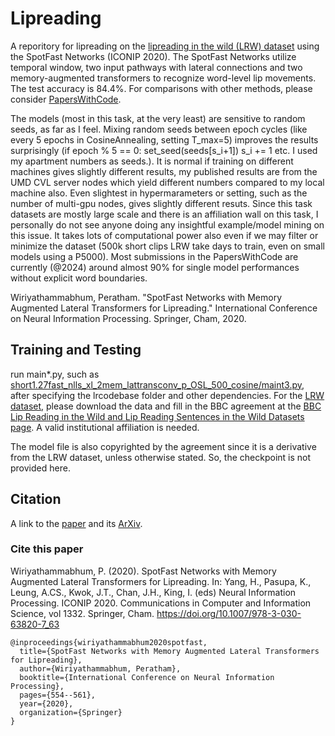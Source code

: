# Lipreading

A reporitory for lipreading on the [lipreading in the wild (LRW) dataset](https://www.robots.ox.ac.uk/~vgg/data/lip_reading/lrw1.html) using the SpotFast Networks (ICONIP 2020). 
The SpotFast Networks utilize temporal window, two input pathways with lateral connections and two memory-augmented transformers to recognize word-level lip movements. The test accuracy is 84.4%. For comparisons with other methods, please consider [PapersWithCode](https://paperswithcode.com/sota/lipreading-on-lip-reading-in-the-wild). 

The models (most in this task, at the very least) are sensitive to random seeds, as far as I feel. Mixing random seeds between epoch cycles (like every 5 epochs in CosineAnnealing, setting T_max=5) improves the results surprisingly (if epoch % 5 == 0: set_seed(seeds[s_i+1]) s_i += 1 etc. I used my apartment numbers as seeds.). It is normal if training on different machines gives slightly different results, my published results are from the UMD CVL server nodes which yield different numbers compared to my local machine also. Even slightest in hypermarameters or setting, such as the number of multi-gpu nodes, gives slightly different resuts. Since this task datasets are mostly large scale and there is an affiliation wall on this task, I personally do not see anyone doing any insightful example/model mining on this issue. It takes lots of computational power also even if we may filter or minimize the dataset (500k short clips LRW take days to train, even on small models using a P5000). Most submissions in the PapersWithCode are currently (@2024) around almost 90% for single model performances without explicit word boundaries.

Wiriyathammabhum, Peratham. "SpotFast Networks with Memory Augmented Lateral Transformers for Lipreading." 
International Conference on Neural Information Processing. Springer, Cham, 2020.

## Training and Testing
run main*.py, such as [short1.27fast_nlls_xl_2mem_lattransconv_p_OSL_500_cosine/maint3.py](short1.27fast_nlls_xl_2mem_lattransconv_p_OSL_500_cosine/maint3.py), after specifying the lrcodebase folder and other dependencies. For the [LRW dataset](https://www.robots.ox.ac.uk/~vgg/data/lip_reading/lrw1.html), please download the data and fill in the BBC agreement at the [BBC Lip Reading in the Wild and Lip Reading Sentences in the Wild Datasets page](https://www.bbc.co.uk/rd/projects/lip-reading-datasets). A valid institutional affiliation is needed. 

The model file is also copyrighted by the agreement since it is a derivative from the LRW dataset, unless otherwise stated. So, the checkpoint is not provided here.

## Citation
A link to the [paper](https://link.springer.com/chapter/10.1007/978-3-030-63820-7_63) and its [ArXiv](https://arxiv.org/abs/2005.10903).

### Cite this paper

Wiriyathammabhum, P. (2020). SpotFast Networks with Memory Augmented Lateral Transformers for Lipreading. In: Yang, H., Pasupa, K., Leung, A.CS., Kwok, J.T., Chan, J.H., King, I. (eds) Neural Information Processing. ICONIP 2020. Communications in Computer and Information Science, vol 1332. Springer, Cham. https://doi.org/10.1007/978-3-030-63820-7_63

```bixtex
@inproceedings{wiriyathammabhum2020spotfast,
  title={SpotFast Networks with Memory Augmented Lateral Transformers for Lipreading},
  author={Wiriyathammabhum, Peratham},
  booktitle={International Conference on Neural Information Processing},
  pages={554--561},
  year={2020},
  organization={Springer}
}
```
